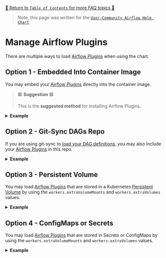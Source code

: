 [🔗 Return to `Table of Contents` for more FAQ topics 🔗](https://github.com/airflow-helm/charts/tree/main/charts/airflow#frequently-asked-questions)

> Note, this page was written for the [`User-Community Airflow Helm Chart`](https://github.com/airflow-helm/charts/tree/main/charts/airflow)

# Manage Airflow Plugins

There are multiple ways to load [Airflow Plugins](https://airflow.apache.org/docs/apache-airflow/stable/plugins.html) when using the chart.

## Option 1 - Embedded Into Container Image

You may embed your [Airflow Plugins](https://airflow.apache.org/docs/apache-airflow/stable/plugins.html) directly into the container image.

> 🟩 __Suggestion__ 🟩
>
> This is the __suggested method__ for installing Airflow Plugins.

<details>
<summary>
  <b>Example</b>
</summary>

---

This chart uses the official [`apache/airflow`](https://hub.docker.com/r/apache/airflow) Docker images.

Here is a Dockerfile that extends `apache/airflow:2.8.4-python3.9` with custom plugins:

```dockerfile
FROM apache/airflow:2.8.4-python3.9

# plugin files can be copied under `/home/airflow/plugins`
# (where `./plugins` is relative to the docker build context)
COPY plugins/* /home/airflow/plugins/

# plugins exposed as python packages can be installed with pip
RUN pip install --no-cache-dir \
    example==1.0.0
```

You might then build and tag this Dockerfile as `MY_REPO:MY_TAG`.

The following values tell the chart to use the `MY_REPO:MY_TAG` container image:

```yaml
airflow:
  image:
    repository: MY_REPO
    tag: MY_TAG

    ## WARNING: even if set to "Always" DO NOT reuse tag names,
    ##          containers only pull the latest image when restarting
    pullPolicy: IfNotPresent
```

</details>

## Option 2 - Git-Sync DAGs Repo

If you are using git-sync to [load your DAG definitions](../dags/load-dag-definitions.md), you may also include your
[Airflow Plugins](https://airflow.apache.org/docs/apache-airflow/stable/plugins.html) in this repo.

<details>
<summary>
  <b>Example</b>
</summary>

---

> 🟥 __Warning__ 🟥
>
> With this option, you must MANUALLY restart the Webserver for plugin changes to take effect.

For example, if your DAG git repo includes plugins under `./PATH/TO/PLUGINS`:

```yaml
airflow:
  configs:
    ## NOTE: there is an extra `/repo/` in the path
    AIRFLOW__CORE__PLUGINS_FOLDER: /opt/airflow/dags/repo/PATH/TO/PLUGINS

dags:
  ## NOTE: this is the default value
  #path: /opt/airflow/dags

  gitSync:
    enabled: true
    repo: "https://github.com/USERNAME/REPOSITORY.git"
    branch: "master"
```

</details>

## Option 3 - Persistent Volume

You may load [Airflow Plugins](https://airflow.apache.org/docs/apache-airflow/stable/plugins.html)
that are stored in a Kubernetes [Persistent Volume](https://kubernetes.io/docs/concepts/storage/persistent-volumes/)
by using the `workers.extraVolumeMounts` and `workers.extraVolumes` values.

<details>
<summary>
  <b>Example</b>
</summary>

---

> 🟥 __Warning__ 🟥
>
> With this option, you must MANUALLY restart the Webserver for plugin changes to take effect.

For example, to mount a PersistentVolumeClaim called `airflow-plugins` that contains airflow plugin files at its root:

```yaml
airflow:
  configs:
    ## NOTE: this is the default value
    #AIRFLOW__CORE__PLUGINS_FOLDER: /opt/airflow/plugins

workers:
  extraVolumeMounts:
    - name: airflow-plugins
      mountPath: /opt/airflow/plugins
      readOnly: true

      ## NOTE: if plugin files are not at the root of the volume, you may set a subPath
      #subPath: "path/to/plugins"

  extraVolumes:
    - name: airflow-plugins
      persistentVolumeClaim:
        claimName: airflow-plugins
```

</details>

## Option 4 - ConfigMaps or Secrets

You may load [Airflow Plugins](https://airflow.apache.org/docs/apache-airflow/stable/plugins.html)
that are stored in Secrets or ConfigMaps by using the `workers.extraVolumeMounts` and `workers.extraVolumes` values.

<details>
<summary>
  <b>Example</b>
</summary>

---

> 🟥 __Warning__ 🟥
>
> With this option, you must MANUALLY restart the Webserver for plugin changes to take effect.

For example, to mount airflow plugin files from a ConfigMap called `airflow-plugins`:

```yaml
airflow:
  configs:
    ## NOTE: this is the default value
    #AIRFLOW__CORE__PLUGINS_FOLDER: /opt/airflow/plugins

workers:
  extraVolumeMounts:
    - name: airflow-plugins
      mountPath: /opt/airflow/plugins
      readOnly: true

  extraVolumes:
    - name: airflow-plugins
      configMap:
        name: airflow-plugins
```

Your `airflow-plugins` ConfigMap might look something like this.

```yaml
apiVersion: v1
kind: ConfigMap
metadata:
  name: airflow-plugins
data:
  my_airflow_plugin.py: |
    from airflow.plugins_manager import AirflowPlugin

    class MyAirflowPlugin(AirflowPlugin):
      name = "my_airflow_plugin"
      ...
```

> 🟦 __Tip__ 🟦
>
> You may include the ConfigMap using the [`extraManifests`](../kubernetes/extra-manifests.md) value:
>
> ```yaml
> extraManifests:
>   - |
>     apiVersion: v1
>     kind: ConfigMap
>     metadata:
>       name: airflow-plugins
>       labels:
>         app: {{ include "airflow.labels.app" . }}
>         chart: {{ include "airflow.labels.chart" . }}
>         release: {{ .Release.Name }}
>         heritage: {{ .Release.Service }}
>     data:
>       my_airflow_plugin.py: |
>         from airflow.plugins_manager import AirflowPlugin
>
>         class MyAirflowPlugin(AirflowPlugin):
>           name = "my_airflow_plugin"
>           ...
> ```

</details>

